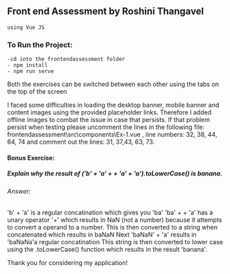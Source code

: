 ## Front end Assessment by Roshini Thangavel
    using Vue JS


### To Run the Project:
    -cd into the frontendassessment folder
    - npm install
    - npm run serve

Both the exercises can be switched between each other using the tabs on the top of the screen

I faced some difficulties in loading the desktop banner, mobile banner and content images using the provided placeholder links. Therefore I added offline images to combat the issue in case that persists. If that problem persist when testing please uncomment the lines in the following file: frontendassessment\src\components\Ex-1.vue , line numbers: 32, 38, 44, 64, 74 and comment out the lines: 31, 37,43, 63, 73.

#### Bonus Exercise:

##### Explain why the result of ('b' + 'a' + + 'a' + 'a').toLowerCase() is banana.

###### Answer:
 'b' + 'a' is a regular concatination which gives you 'ba'
 'ba' + + 'a' has a unary operator '+' which results in NaN (not a number) because it attempts to convert a operand to a number. This is then converted to a string when concatenated which results in baNaN
 Next 'baNaN' + 'a' results in 'baNaNa'a regular concatination
 This string is then converted to lower case using the .toLowerCase() function which results in the result 'banana'.


Thank you for considering my application!

